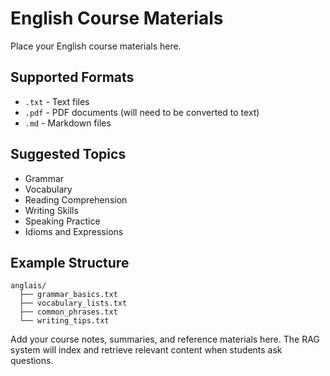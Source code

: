 # English Course Materials

Place your English course materials here.

## Supported Formats
- `.txt` - Text files
- `.pdf` - PDF documents (will need to be converted to text)
- `.md` - Markdown files

## Suggested Topics
- Grammar
- Vocabulary
- Reading Comprehension
- Writing Skills
- Speaking Practice
- Idioms and Expressions

## Example Structure
```
anglais/
  ├── grammar_basics.txt
  ├── vocabulary_lists.txt
  ├── common_phrases.txt
  └── writing_tips.txt
```

Add your course notes, summaries, and reference materials here.
The RAG system will index and retrieve relevant content when students ask questions.
